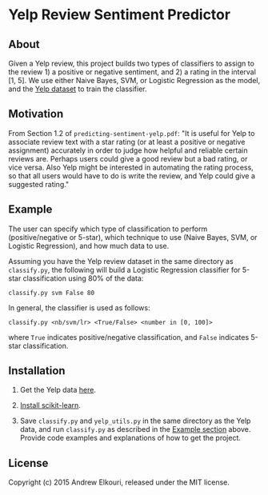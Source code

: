 # Yelp Review Sentiment Predictor

## About

Given a Yelp review, this project builds two types of classifiers to assign to the review 1) a positive or negative sentiment, and 2) a rating in the interval [1, 5]. We use either Naive Bayes, SVM, or Logistic Regression as the model, and the [Yelp dataset](http://www.yelp.com/dataset_challenge/) to train the classifier.

## Motivation

From Section 1.2 of `predicting-sentiment-yelp.pdf`: "It is useful for Yelp to associate review text with a star rating (or at least a positive or negative assignment) accurately in order to judge how helpful and reliable certain reviews are. Perhaps users could give a good review but a bad rating, or vice versa. Also Yelp might be interested in automating the rating process, so that all users would have to do is write the review, and Yelp could give a suggested rating."

## Example

The user can specify which type of classification to perform (positive/negative or 5-star), which technique to use (Naive Bayes, SVM, or Logistic Regression), and how much data to use.

Assuming you have the Yelp review dataset in the same directory as `classify.py`, the following will build a Logistic Regression classifier for 5-star classification using 80% of the data:

```
classify.py svm False 80
```

In general, the classifier is used as follows:

```
classify.py <nb/svm/lr> <True/False> <number in [0, 100]>
```

where `True` indicates positive/negative classification, and `False` indicates 5-star classification.

## Installation

1. Get the Yelp data [here](https://www.yelp.com/dataset_challenge/dataset).

2. [Install scikit-learn](http://scikit-learn.org/stable/install.html).

3. Save `classify.py` and `yelp_utils.py` in the same directory as the Yelp data, and run `classify.py` as described in the [Example section](https://github.com/aelk/Yelp-Review-Sentiment-Predictor#example) above.
Provide code examples and explanations of how to get the project.

## License

Copyright (c) 2015 Andrew Elkouri, released under the MIT license.
